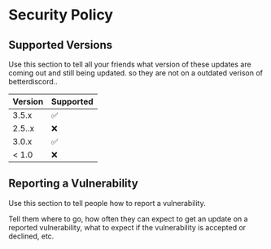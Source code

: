 # Security Policy

## Supported Versions

Use this section to tell all your friends what version of these updates are coming out and still being updated. so they are not on a outdated verison of betterdiscord..

| Version | Supported          |
| ------- | ------------------ |
| 3.5.x   | :white_check_mark: |
| 2.5..x   | :x:                |
| 3.0.x   | :white_check_mark: |
| < 1.0   | :x:                |

## Reporting a Vulnerability

Use this section to tell people how to report a vulnerability.

Tell them where to go, how often they can expect to get an update on a
reported vulnerability, what to expect if the vulnerability is accepted or
declined, etc.
